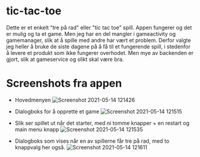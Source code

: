 # tic-tac-toe

Dette er et enkelt "tre på rad" eller "tic tac toe" spill. Appen fungerer og det er mulig og ta et game. Men jeg har en del mangler i gameactivity og gamemanager, slik at å spille med andre har vært et problem. Derfor valgte jeg heller å bruke de siste dagene på å få til et fungerende spill, i stedenfor å levere et produkt som ikke fungerer overhodet. Men mye av backenden er gjort, slik at gameservice og slikt skal være bra. 

# Screenshots fra appen

- Hovedmenyen
![Screenshot 2021-05-14 121426](https://user-images.githubusercontent.com/55699012/118257590-18021c00-b4af-11eb-9056-884f8165043d.png)

- Dialogboks for å opprette et game
![Screenshot 2021-05-14 121515](https://user-images.githubusercontent.com/55699012/118257592-18021c00-b4af-11eb-8142-9ddb77b7e583.png)

- Slik ser spillet ut når det starter, med ni tomme knapper + en restart og main menu knapp
![Screenshot 2021-05-14 121535](https://user-images.githubusercontent.com/55699012/118257585-17698580-b4af-11eb-9dd2-6abc2bf60e1a.png)

- Dialogboks som vises når en av spillerne får tre på rad, med to knappvalg her også.
![Screenshot 2021-05-14 121611](https://user-images.githubusercontent.com/55699012/118257589-18021c00-b4af-11eb-8b85-9ad1e615bd3c.png)


